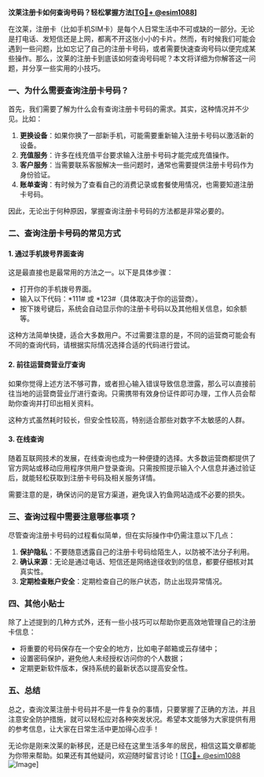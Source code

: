 **汶莱注册卡如何查询号码？轻松掌握方法[[TG💪+ @esim1088](https://t.me/s/esim1088)]**

在汶莱，注册卡（比如手机SIM卡）是每个人日常生活中不可或缺的一部分。无论是打电话、发短信还是上网，都离不开这张小小的卡片。然而，有时候我们可能会遇到一些问题，比如忘记了自己的注册卡号码，或者需要快速查询号码以便完成某些操作。那么，汶莱的注册卡到底该如何查询号码呢？本文将详细为你解答这一问题，并分享一些实用的小技巧。

### 一、为什么需要查询注册卡号码？

首先，我们需要了解为什么会有查询注册卡号码的需求。其实，这种情况并不少见。比如：

1. **更换设备**：如果你换了一部新手机，可能需要重新输入注册卡号码以激活新的设备。
2. **充值服务**：许多在线充值平台要求输入注册卡号码才能完成充值操作。
3. **客户服务**：当需要联系客服解决一些问题时，通常也需要提供注册卡号码作为身份验证。
4. **账单查询**：有时候为了查看自己的消费记录或套餐使用情况，也需要知道注册卡号码。

因此，无论出于何种原因，掌握查询注册卡号码的方法都是非常必要的。

### 二、查询注册卡号码的常见方式

#### 1. 通过手机拨号界面查询

这是最直接也是最常用的方法之一。以下是具体步骤：

- 打开你的手机拨号界面。
- 输入以下代码：*111# 或 *123#（具体取决于你的运营商）。
- 按下拨号键后，系统会自动显示你的注册卡号码以及其他相关信息，如余额等。

这种方法简单快捷，适合大多数用户。不过需要注意的是，不同的运营商可能会有不同的查询代码，请根据实际情况选择合适的代码进行尝试。

#### 2. 前往运营商营业厅查询

如果你觉得上述方法不够可靠，或者担心输入错误导致信息泄露，那么可以直接前往当地的运营商营业厅进行查询。只需携带有效身份证件即可办理，工作人员会帮助你查询并打印出相关资料。

这种方式虽然耗时较长，但安全性较高，特别适合那些对数字不太敏感的人群。

#### 3. 在线查询

随着互联网技术的发展，在线查询也成为一种便捷的选择。大多数运营商都提供了官方网站或移动应用程序供用户登录查询。只需按照提示输入个人信息并通过验证后，就能轻松获取到注册卡号码及相关服务详情。

需要注意的是，确保访问的是官方渠道，避免误入钓鱼网站造成不必要的损失。

### 三、查询过程中需要注意哪些事项？

尽管查询注册卡号码的过程看似简单，但在实际操作中仍需注意以下几点：

1. **保护隐私**：不要随意透露自己的注册卡号码给陌生人，以防被不法分子利用。
2. **确认来源**：无论是通过电话、短信还是网络途径收到的信息，都要仔细核对其真实性。
3. **定期检查账户安全**：定期检查自己的账户状态，防止出现异常情况。

### 四、其他小贴士

除了上述提到的几种方式外，还有一些小技巧可以帮助你更高效地管理自己的注册卡信息：

- 将重要的号码保存在一个安全的地方，比如电子邮箱或云存储中；
- 设置密码保护，避免他人未经授权访问你的个人数据；
- 定期更新软件版本，保持系统的最新状态以提高安全性。

### 五、总结

总之，查询汶莱注册卡号码并不是一件复杂的事情，只要掌握了正确的方法，并且注意安全防护措施，就可以轻松应对各种突发状况。希望本文能够为大家提供有用的参考信息，让大家在日常生活中更加得心应手！

无论你是刚来汶莱的新移民，还是已经在这里生活多年的居民，相信这篇文章都能为你带来帮助。如果还有其他疑问，欢迎随时留言讨论！[[TG💪+ @esim1088](https://t.me/s/esim1088) ![Image](https://i.postimg.cc/4NQfJmqS/Snipaste-2025-05-13-00-14-12.png)]